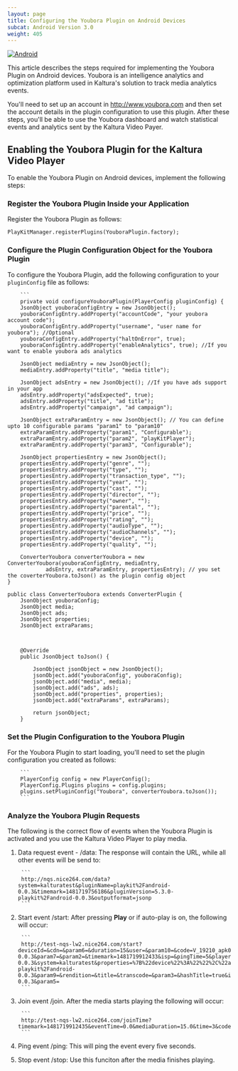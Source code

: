 ```yaml
---
layout: page
title: Configuring the Youbora Plugin on Android Devices
subcat: Android Version 3.0
weight: 405
---
```


[![Android](https://img.shields.io/badge/Android-Supported-green.svg)](https://github.com/kaltura/player-sdk-native-ios)

This article describes the steps required for implementing the Youbora Plugin on Android devices. Youbora is an intelligence analytics and optimization platform used in Kaltura's solution to track media analytics events. 

You'll need to set up an account in http://www.youbora.com and then set the account details in the plugin configuration to use this plugin. After these steps, you'll be able to use the Youbora dashboard and watch statistical events and analytics sent by the Kaltura Video Payer.

## Enabling the Youbora Plugin for the Kaltura Video Player  

To enable the Youbora Plugin on Android devices, implement the following steps:

### Register the Youbora Plugin Inside your Application  

Register the Youbora Plugin as follows:

```
PlayKitManager.registerPlugins(YouboraPlugin.factory);
```

### Configure the Plugin Configuration Object for the Youbora Plugin  

To configure the Youbora Plugin, add the following configuration to your `pluginConfig` file as follows:

        ```
        private void configureYouboraPlugin(PlayerConfig pluginConfig) {
        JsonObject youboraConfigEntry = new JsonObject();
        youboraConfigEntry.addProperty("accountCode", "your youbora account code");
        youboraConfigEntry.addProperty("username", "user name for youbora"); //Optional
        youboraConfigEntry.addProperty("haltOnError", true);
        youboraConfigEntry.addProperty("enableAnalytics", true); //If you want to enable youbora ads analytics

        JsonObject mediaEntry = new JsonObject();
        mediaEntry.addProperty("title", "media title");

        JsonObject adsEntry = new JsonObject(); //If you have ads support in your app
        adsEntry.addProperty("adsExpected", true);
        adsEntry.addProperty("title", "ad title");
        adsEntry.addProperty("campaign", "ad campaign");

        JsonObject extraParamEntry = new JsonObject(); // You can define upto 10 configurable params "param1" to "param10"
        extraParamEntry.addProperty("param1", "Configurable");
        extraParamEntry.addProperty("param2", "playKitPlayer");
        extraParamEntry.addProperty("param3", "Configurable");

        JsonObject propertiesEntry = new JsonObject();
        propertiesEntry.addProperty("genre", "");
        propertiesEntry.addProperty("type", "");
        propertiesEntry.addProperty("transaction_type", "");
        propertiesEntry.addProperty("year", "");
        propertiesEntry.addProperty("cast", "");
        propertiesEntry.addProperty("director", "");
        propertiesEntry.addProperty("owner", "");
        propertiesEntry.addProperty("parental", "");
        propertiesEntry.addProperty("price", "");
        propertiesEntry.addProperty("rating", "");
        propertiesEntry.addProperty("audioType", "");
        propertiesEntry.addProperty("audioChannels", "");
        propertiesEntry.addProperty("device", "");
        propertiesEntry.addProperty("quality", "");

        ConverterYoubora converterYoubora = new ConverterYoubora(youboraConfigEntry, mediaEntry,
                adsEntry, extraParamEntry, propertiesEntry); // you set the coverterYoubora.toJson() as the plugin config object
    }
```
public class ConverterYoubora extends ConverterPlugin {
    JsonObject youboraConfig;
    JsonObject media;
    JsonObject ads;
    JsonObject properties;
    JsonObject extraParams;



    @Override
    public JsonObject toJson() {

        JsonObject jsonObject = new JsonObject();
        jsonObject.add("youboraConfig", youboraConfig);
        jsonObject.add("media", media);
        jsonObject.add("ads", ads);
        jsonObject.add("properties", properties);
        jsonObject.add("extraParams", extraParams);

        return jsonObject;
    }

```        

### Set the Plugin Configuration to the Youbora Plugin  

For the Youbora Plugin to start loading, you'll need to set the plugin configuration you created as follows:

        ```
        PlayerConfig config = new PlayerConfig();
        PlayerConfig.Plugins plugins = config.plugins;
        plugins.setPluginConfig("Youbora", converterYoubora.toJson()); 
        ```

### Analyze the Youbora Plugin Requests

The following is the correct flow of events when the Youbora Plugin is activated and you use the Kaltura Video Player to play media. 

1. Data request event - /data: The response will contain the URL, while all other events will be send to:
        
        ```
        http://nqs.nice264.com/data?system=kalturatest&pluginName=playkit%2Fandroid-0.0.3&timemark=1481719756186&pluginVersion=5.3.0-   playkit%2Fandroid-0.0.3&outputformat=jsonp
        ```
2. Start event /start: After pressing **Play** or if auto-play is on, the following will occur:
        
        ```
        http://test-nqs-lw2.nice264.com/start?          deviceId=&cdn=&param6=&duration=15&user=&param10=&code=V_19210_apk0b5rp2e5bq0gm_0&resource=http%3A%2F%2Flbd.kaltura.com%3A8002%2Fedash%2Fp%2F552741%2Fsp%2F55274100%2FserveFlavor%2FentryId%2F1_a2qor9cc%2Fv%2F1%2FflavorId%2F1_%2C93t0pa0f%2Cnr0yylo6%2C644jy89i%2C%2Fforceproxy%2Ftrue%2Fname%2Fa.mp4.urlset%2Fmanifest.mpd&adsExpected=true&param1=playkit%2Fandroid-0.0.3&param7=&param2=&timemark=1481719912433&isp=&pingTime=5&playerVersion=playkit%2Fandroid-0.0.3&system=kalturatest&properties=%7B%22device%22%3A%22%22%2C%22audioType%22%3A%22%22%2C%22rating%22%3A%22%22%2C%22cast%22%3A%22joe+joe%22%2C%22quality%22%3A%22%22%2C%22owner%22%3A%22%22%2C%22year%22%3A%222000%22%2C%22parental%22%3A%22%22%2C%22genre%22%3A%22action%22%2C%22price%22%3A%22%22%2C%22transaction_type%22%3A%22%22%2C%22audioChannels%22%3A%22%22%2C%22type%22%3A%22video%22%2C%22director%22%3A%22henry%22%7D&live=false&param8=&param4=&pluginVersion=5.3.0-playkit%2Fandroid-0.0.3&param9=&rendition=&title=&transcode=&param3=&hashTitle=true&ip=&player=playkit%2Fandroid-0.0.3&param5=
        ```

3. Join event /join. After the media starts playing the following will occur:

        ```
        http://test-nqs-lw2.nice264.com/joinTime?timemark=1481719912435&eventTime=0.0&mediaDuration=15.0&time=3&code=V_19210_apk0b5rp2e5bq0gm_0
        ```

4. Ping event /ping: This will ping the event every five seconds.

5. Stop event /stop: Use this funciton after the media finishes playing.


